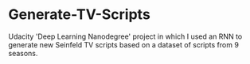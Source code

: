 # Generate-TV-Scripts
Udacity 'Deep Learning Nanodegree' project in which I used an RNN to generate new Seinfeld TV scripts based on a dataset of scripts from 9 seasons. 
